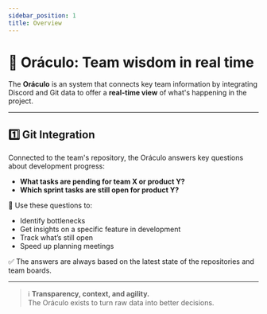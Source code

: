 ```yaml
---
sidebar_position: 1
title: Overview
---
```



# 🧙 Oráculo: Team wisdom in real time

The **Oráculo** is an system that connects key team information by integrating Discord and Git data to offer a **real-time view** of what's happening in the project.

---

## 1️⃣ Git Integration

Connected to the team's repository, the Oráculo answers key questions about development progress:

- **What tasks are pending for team X or product Y?**
- **Which sprint tasks are still open for product Y?**

🧭 Use these questions to:
- Identify bottlenecks
- Get insights on a specific feature in development
- Track what’s still open
- Speed up planning meetings

✅ The answers are always based on the latest state of the repositories and team boards.

---

> ℹ️ **Transparency, context, and agility.**  
> The Oráculo exists to turn raw data into better decisions.
